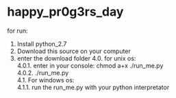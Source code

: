 happy_pr0g3rs_day
=================
for run:

1. Install python_2.7 
2. Download this source on your computer  
3. enter the download folder
4.0. for unix os:   
4.0.1.    enter in your console: chmod a+x ./run_me.py  
4.0.2.    ./run_me.py    
4.1. For windows os:  
4.1.1.  run the run_me.py with your python interpretator


